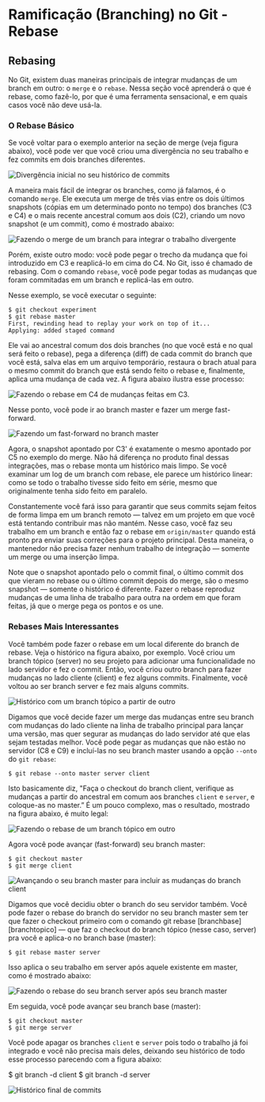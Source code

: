 # Ramificação (Branching) no Git - Rebase

## Rebasing
No Git, existem duas maneiras principais de integrar mudanças de um branch em outro: o `merge` e o `rebase`. Nessa seção você aprenderá o que é rebase, como fazê-lo, por que é uma ferramenta sensacional, e em quais casos você não deve usá-la.

### O Rebase Básico
Se você voltar para o exemplo anterior na seção de merge (veja figura abaixo), você pode ver que você criou uma divergência no seu trabalho e fez commits em dois branches diferentes.


![Divergência inicial no seu histórico de commits](../imagens/18333fig0327-tn.png  "Divergência inicial no seu histórico de commits")

A maneira mais fácil de integrar os branches, como já falamos, é o comando `merge`. Ele executa um merge de três vias entre os dois últimos snapshots (cópias em um determinado ponto no tempo) dos branches (C3 e C4) e o mais recente ancestral comum aos dois (C2), criando um novo snapshot (e um commit), como é mostrado abaixo:

![Fazendo o merge de um branch para integrar o trabalho divergente](../imagens/18333fig0328-tn.png  "Fazendo o merge de um branch para integrar o trabalho divergente")

Porém, existe outro modo: você pode pegar o trecho da mudança que foi introduzido em C3 e reaplicá-lo em cima do C4. No Git, isso é chamado de rebasing. Com o comando `rebase`, você pode pegar todas as mudanças que foram commitadas em um branch e replicá-las em outro.

Nesse exemplo, se você executar o seguinte:

```
$ git checkout experiment
$ git rebase master
First, rewinding head to replay your work on top of it...
Applying: added staged command
```
Ele vai ao ancestral comum dos dois branches (no que você está e no qual será feito o rebase), pega a diferença (diff) de cada commit do branch que você está, salva elas em um arquivo temporário, restaura o brach atual para o mesmo commit do branch que está sendo feito o rebase e, finalmente, aplica uma mudança de cada vez. A figura abaixo ilustra esse processo:

![Fazendo o rebase em C4 de mudanças feitas em C3.](../imagens/18333fig0329-tn.png  "Fazendo o rebase em C4 de mudanças feitas em C3.")


Nesse ponto, você pode ir ao branch master e fazer um merge fast-forward.


![Fazendo um fast-forward no branch master](../imagens/18333fig0330-tn.png  "Fazendo um fast-forward no branch master")

Agora, o snapshot apontado por C3' é exatamente o mesmo apontado por C5 no exemplo do merge. Não há diferença no produto final dessas integrações, mas o rebase monta um histórico mais limpo. Se você examinar um log de um branch com rebase, ele parece um histórico linear: como se todo o trabalho tivesse sido feito em série, mesmo que originalmente tenha sido feito em paralelo.

Constantemente você fará isso para garantir que seus commits sejam feitos de forma limpa em um branch remoto — talvez em um projeto em que você está tentando contribuir mas não mantém. Nesse caso, você faz seu trabalho em um branch e então faz o rebase em `origin/master` quando está pronto pra enviar suas correções para o projeto principal. Desta maneira, o mantenedor não precisa fazer nenhum trabalho de integração — somente um merge ou uma inserção limpa.

Note que o snapshot apontado pelo o commit final, o último commit dos que vieram no rebase ou o último commit depois do merge, são o mesmo snapshot — somente o histórico é diferente. Fazer o rebase reproduz mudanças de uma linha de trabalho para outra na ordem em que foram feitas, já que o merge pega os pontos e os une.

### Rebases Mais Interessantes
Você também pode fazer o rebase em um local diferente do branch de rebase. Veja o histórico na figura abaixo, por exemplo. Você criou um branch tópico (server) no seu projeto para adicionar uma funcionalidade no lado servidor e fez o commit. Então, você criou outro branch para fazer mudanças no lado cliente (client) e fez alguns commits. Finalmente, você voltou ao ser branch server e fez mais alguns commits.


![Histórico com um branch tópico a partir de outro](../imagens/18333fig0331-tn.png  "Histórico com um branch tópico a partir de outro")

Digamos que você decide fazer um merge das mudanças entre seu branch com mudanças do lado cliente na linha de trabalho principal para lançar uma versão, mas quer segurar as mudanças do lado servidor até que elas sejam testadas melhor. Você pode pegar as mudanças que não estão no servidor (C8 e C9) e incluí-las no seu branch master usando a opção `--onto` do `git rebase`:
```
$ git rebase --onto master server client
```
Isto basicamente diz, "Faça o checkout do branch client, verifique as mudanças a partir do ancestral em comum aos branches `client` e `server`, e coloque-as no master.” É um pouco complexo, mas o resultado, mostrado na figura abaixo, é muito legal:

![Fazendo o rebase de um branch tópico em outro](../imagens/18333fig0332-tn.png  "Fazendo o rebase de um branch tópico em outro")

Agora você pode avançar (fast-forward) seu branch master:
```
$ git checkout master
$ git merge client
```
![Avançando o seu branch master para incluir as mudanças do branch client](../imagens/18333fig0333-tn.png  "Avançando o seu branch master para incluir as mudanças do branch client")


Digamos que você decidiu obter o branch do seu servidor também. Você pode fazer o rebase do branch do servidor no seu branch master sem ter que fazer o checkout primeiro com o comando git rebase [branchbase] [branchtopico] — que faz o checkout do branch tópico (nesse caso, server) pra você e aplica-o no branch base (master):
```
$ git rebase master server
```
Isso aplica o seu trabalho em server após aquele existente em master, como é mostrado abaixo:

![Fazendo o rebase do seu branch server após seu branch master](../imagens/18333fig0334-tn.png  "Fazendo o rebase do seu branch server após seu branch master")

Em seguida, você pode avançar seu branch base (master):
```
$ git checkout master
$ git merge server
```
Você pode apagar os branches `client` e `server` pois todo o trabalho já foi integrado e você não precisa mais deles, deixando seu histórico de todo esse processo parecendo com a figura abaixo:

$ git branch -d client
$ git branch -d server


![Histórico final de commits](../imagens/18333fig0335-tn.png  "Histórico final de commits")
